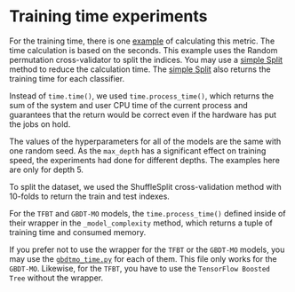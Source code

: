 # Training time experiments

For the training time, there is one [example](Training_time_cross_validator.py) of calculating this metric. The time calculation is based on the seconds. This example uses the Random permutation cross-validator to split the indices. You may use a [simple Split](Training_time_simple_split.py) method to reduce the calculation time.
The [simple Split](Training_time_simple_split.py) also returns the training time for each classifier.

Instead of `time.time()`, we used `time.process_time()`, which returns the sum of the system and user CPU time of the current process and guarantees that the return would be correct even if the hardware has put the jobs on hold.

The values of the hyperparameters for all of the models are the same with one random seed. As the `max_depth` has a significant effect on training speed, the experiments had done for different depths. The examples here are only for depth 5.

To split the dataset, we used the ShuffleSplit cross-validation method with 10-folds to return the train and test indexes.

For the `TFBT` and `GBDT-MO` models, the `time.process_time()` defined inside of their wrapper in the `_model_complexity` method, which returns a tuple of training time and consumed memory.

If you prefer not to use the wrapper for the `TFBT` or the `GBDT-MO` models, you may use the [`gbdtmo_time.py`](gbdtmo_time.py) for each of them. This file only works for the `GBDT-MO`. Likewise, for the `TFBT`, you have to use the `TensorFlow Boosted Tree` without the wrapper.
